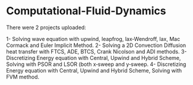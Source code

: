 # Computational-Fluid-Dynamics
There were 2 projects uploaded:

1-	Solving wave equation with upwind, leapfrog, lax‑Wendroff, lax, Mac Cormack and Euler Implicit Method.
2-	Solving a 2D Convection Diffusion heat transfer with FTCS, ADE, BTCS, Crank Nicolson and ADI methods.
3-	Discretizing Energy equation with Central, Upwind and Hybrid Scheme, Solving with PSOR and LSOR (both x‑sweep and y‑sweep.
4-	Discretizing Energy equation with Central, Upwind and Hybrid Scheme, Solving with FVM method.
